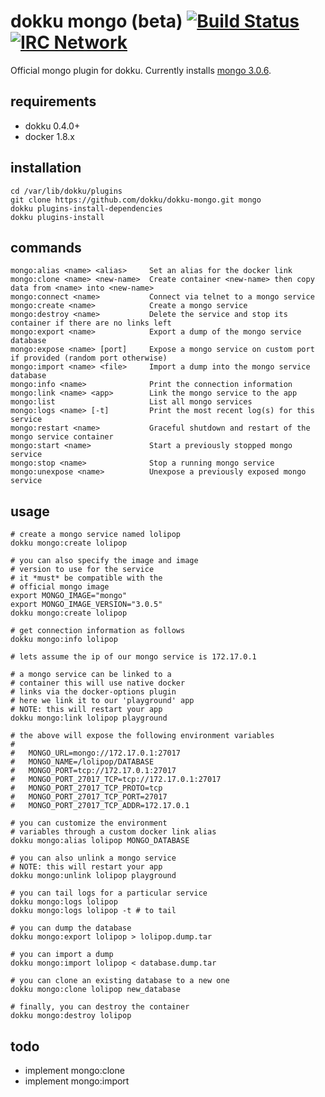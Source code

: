 # dokku mongo (beta) [![Build Status](https://img.shields.io/travis/dokku/dokku-mongo.svg?branch=master "Build Status")](https://travis-ci.org/dokku/dokku-mongo) [![IRC Network](https://img.shields.io/badge/irc-freenode-blue.svg "IRC Freenode")](https://webchat.freenode.net/?channels=dokku)

Official mongo plugin for dokku. Currently installs [mongo 3.0.6](https://hub.docker.com/_/mongo/).

## requirements

- dokku 0.4.0+
- docker 1.8.x

## installation

```
cd /var/lib/dokku/plugins
git clone https://github.com/dokku/dokku-mongo.git mongo
dokku plugins-install-dependencies
dokku plugins-install
```

## commands

```
mongo:alias <name> <alias>     Set an alias for the docker link
mongo:clone <name> <new-name>  Create container <new-name> then copy data from <name> into <new-name>
mongo:connect <name>           Connect via telnet to a mongo service
mongo:create <name>            Create a mongo service
mongo:destroy <name>           Delete the service and stop its container if there are no links left
mongo:export <name>            Export a dump of the mongo service database
mongo:expose <name> [port]     Expose a mongo service on custom port if provided (random port otherwise)
mongo:import <name> <file>     Import a dump into the mongo service database
mongo:info <name>              Print the connection information
mongo:link <name> <app>        Link the mongo service to the app
mongo:list                     List all mongo services
mongo:logs <name> [-t]         Print the most recent log(s) for this service
mongo:restart <name>           Graceful shutdown and restart of the mongo service container
mongo:start <name>             Start a previously stopped mongo service
mongo:stop <name>              Stop a running mongo service
mongo:unexpose <name>          Unexpose a previously exposed mongo service
```

## usage

```shell
# create a mongo service named lolipop
dokku mongo:create lolipop

# you can also specify the image and image
# version to use for the service
# it *must* be compatible with the
# official mongo image
export MONGO_IMAGE="mongo"
export MONGO_IMAGE_VERSION="3.0.5"
dokku mongo:create lolipop

# get connection information as follows
dokku mongo:info lolipop

# lets assume the ip of our mongo service is 172.17.0.1

# a mongo service can be linked to a
# container this will use native docker
# links via the docker-options plugin
# here we link it to our 'playground' app
# NOTE: this will restart your app
dokku mongo:link lolipop playground

# the above will expose the following environment variables
#
#   MONGO_URL=mongo://172.17.0.1:27017
#   MONGO_NAME=/lolipop/DATABASE
#   MONGO_PORT=tcp://172.17.0.1:27017
#   MONGO_PORT_27017_TCP=tcp://172.17.0.1:27017
#   MONGO_PORT_27017_TCP_PROTO=tcp
#   MONGO_PORT_27017_TCP_PORT=27017
#   MONGO_PORT_27017_TCP_ADDR=172.17.0.1

# you can customize the environment
# variables through a custom docker link alias
dokku mongo:alias lolipop MONGO_DATABASE

# you can also unlink a mongo service
# NOTE: this will restart your app
dokku mongo:unlink lolipop playground

# you can tail logs for a particular service
dokku mongo:logs lolipop
dokku mongo:logs lolipop -t # to tail

# you can dump the database
dokku mongo:export lolipop > lolipop.dump.tar

# you can import a dump
dokku mongo:import lolipop < database.dump.tar

# you can clone an existing database to a new one
dokku mongo:clone lolipop new_database

# finally, you can destroy the container
dokku mongo:destroy lolipop
```

## todo

- implement mongo:clone
- implement mongo:import
